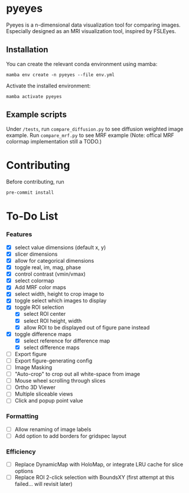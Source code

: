 # pyeyes

Pyeyes is a n-dimensional data visualization tool for comparing images. Especially designed as an MRI visualization tool, inspired by FSLEyes.

## Installation
You can create the relevant conda environment using mamba:
```
mamba env create -n pyeyes --file env.yml
```

Activate the installed environment:
```
mamba activate pyeyes
```

## Example scripts

Under `/tests`, run `compare_diffusion.py` to see diffusion weighted image example. Run `compare_mrf.py` to see MRF example (Note: offical MRF colormap implementation still a TODO.)

# Contributing

Before contributing, run
```bash
pre-commit install
```

# To-Do List

### Features
- [x] select value dimensions (default x, y)
- [x] slicer dimensions
- [x] allow for categorical dimensions
- [x] toggle real, im, mag, phase
- [x] control contrast (vmin/vmax)
- [x] select colormap
- [x] Add MRF color maps
- [x] select width, height to crop image to
- [x] toggle select which images to display
- [x] toggle ROI selection
    - [x] select ROI center
    - [x] select ROI height, width
    - [x] allow ROI to be displayed out of figure pane instead
- [x] toggle difference maps
    - [x] select reference for difference map
    - [x] select difference maps
- [ ] Export figure
- [ ] Export figure-generating config
- [ ] Image Masking
- [ ] "Auto-crop" to crop out all white-space from image
- [ ] Mouse wheel scrolling through slices
- [ ] Ortho 3D Viewer
- [ ] Multiple sliceable views
- [ ] Click and popup point value

### Formatting
- [ ] Allow renaming of image labels
- [ ] Add option to add borders for gridspec layout

### Efficiency
- [ ] Replace DynamicMap with HoloMap, or integrate LRU cache for slice options
- [ ] Replace ROI 2-click selection with BoundsXY (first attempt at this failed... will revisit later)
